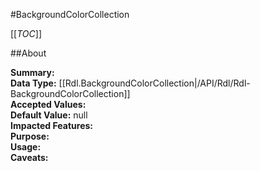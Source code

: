 #BackgroundColorCollection

[[_TOC_]]

##About

**Summary:**   
**Data Type:** [[Rdl.BackgroundColorCollection|/API/Rdl/Rdl-BackgroundColorCollection]]  
**Accepted Values:**   
**Default Value:** null  
**Impacted Features:**   
**Purpose:**   
**Usage:**   
**Caveats:**   

